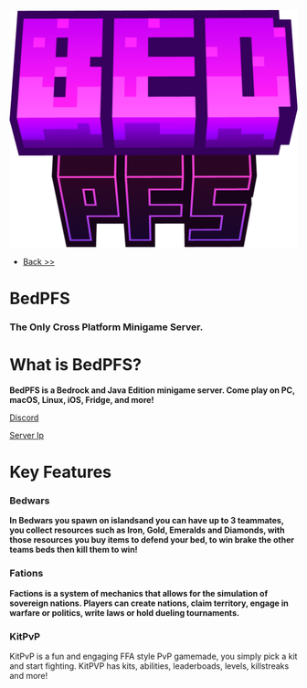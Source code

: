 ![BedPFS logo](/images/BedPfs.png)

- [Back >>](/docs)

# BedPFS
### The Only Cross Platform Minigame Server.
# What is BedPFS?
**BedPFS is a Bedrock and Java Edition minigame server. 
Come play on PC, macOS, Linux, iOS, Fridge, and more!**

[Discord](/discord)

[Server Ip](/docs/join)

# Key Features
### Bedwars
**In Bedwars you spawn on islandsand you can have up to 3 teammates, you collect resources such as Iron, Gold, Emeralds and Diamonds, with those resources you buy items to defend your bed, to win brake the other teams beds then kill them to win!**

### Fations
**Factions is a system of mechanics that allows for the simulation of sovereign nations. Players can create nations, claim territory, engage in warfare or politics, write laws or hold dueling tournaments.**

### KitPvP
KitPvP is a fun and engaging FFA style PvP gamemade, you simply pick a kit and start fighting. KitPVP has kits, abilities, leaderboads, levels, killstreaks and more!
